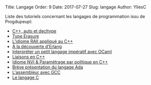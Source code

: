 Title: Langage
Order: 9
Date: 2017-07-27
Slug: langage
Author: YliesC

Liste des tutoriels concernant les langages de programmation issu de Progdupeupl:

  * [C++, auto et decltype](c-auto-et-decltype)
  * [Type Erasure](type-erasure)
  * [L’idiome RAII appliqué au C++](lidiome-raii-applique-au-c)
  * [À la découverte d’Erlang](a-la-decouverte-derlang)
  * [Interpréter un petit langage impératif avec OCaml](interpreter-un-petit-langage-imperatif-avec-ocaml)
  * [Liaisons en C++](liaisons-en-c)
  * [Idiome NVI & Paramétrage par politique en C++](idiome-nvi-parametrage-par-politique-en-c)
  * [Brève présentation du langage Ada](breve-presentation-du-langage-ada)
  * [L'assembleur avec GCC](lassembleur-avec-gcc)
  * [Le langage C](le-langage-c)
